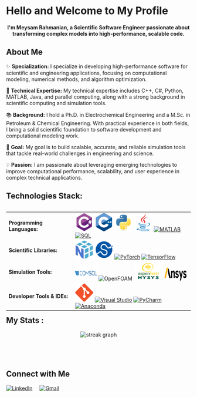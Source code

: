 <h1 align="left">Hello and Welcome to My Profile</h1>
<h4 align="center">I'm Meysam Rahmanian, a Scientific Software Engineer passionate about transforming complex models into high-performance, scalable code.</h4>

###

<h2 align="left">About Me</h2>
<p align="left">
  ✨ <strong>Specialization:</strong> I specialize in developing high-performance software for scientific and engineering applications, focusing on computational modeling, numerical methods, and algorithm optimization.<br>
  
  🔧 <strong>Technical Expertise:</strong> My technical expertise includes C++, C#, Python, MATLAB, Java, and parallel computing, along with a strong background in scientific computing and simulation tools.<br>
  
  📚 <strong>Background:</strong> I hold a Ph.D. in Electrochemical Engineering and a M.Sc. in Petroleum & Chemical Engineering. With practical experience in both fields, I bring a solid scientific foundation to software development and computational modeling work.

  🎯 <strong>Goal:</strong> My goal is to build scalable, accurate, and reliable simulation tools that tackle real-world challenges in engineering and science.<br>
  
  💡 <strong>Passion:</strong> I am passionate about leveraging emerging technologies to improve computational performance, scalability, and user experience in complex technical applications.
</p>

###

<h2 align="left">Technologies Stack:</h2>

<table align="left">
  <tr>
    <td><strong>Programming Languages:</strong></td>
    <td>
      <a href="https://learn.microsoft.com/en-us/dotnet/csharp/" target="_blank"><img src="https://raw.githubusercontent.com/devicons/devicon/master/icons/csharp/csharp-original.svg" alt="C#" width="50" height="50"/></a>
      <a href="https://cplusplus.com/" target="_blank"><img src="https://raw.githubusercontent.com/devicons/devicon/master/icons/cplusplus/cplusplus-original.svg" alt="C++" width="50" height="50"/></a>
      <a href="https://www.python.org" target="_blank"><img src="https://raw.githubusercontent.com/devicons/devicon/master/icons/python/python-original.svg" alt="Python" width="50" height="50"/></a>
      <a href="https://www.java.com/" target="_blank"><img src="https://raw.githubusercontent.com/devicons/devicon/master/icons/java/java-original.svg" alt="Java" width="50" height="50"/></a>
      <a href="https://www.mathworks.com/" target="_blank"><img src="https://upload.wikimedia.org/wikipedia/commons/2/21/Matlab_Logo.png" alt="MATLAB" width="40" height="40"/></a>
      <a href="https://www.sql.org/" target="_blank"><img src="https://cdn-icons-png.freepik.com/256/4248/4248443.png" alt="SQL" width="50" height="50"/></a>
    </td>
  </tr>

  <tr>
    <td><strong>Scientific Libraries:</strong></td>
    <td>
      <a href="https://numpy.org/" target="_blank"><img src="https://raw.githubusercontent.com/devicons/devicon/master/icons/numpy/numpy-original.svg" alt="NumPy" width="50" height="50"/></a>
      <a href="https://scipy.org/" target="_blank"><img src="https://raw.githubusercontent.com/scipy/scipy/main/doc/source/_static/logo.svg" alt="SciPy" width="50" height="50"/></a>
      <a href="https://pytorch.org/" target="_blank"><img src="https://www.vectorlogo.zone/logos/pytorch/pytorch-icon.svg" alt="PyTorch" width="50" height="50"/></a>
      <a href="https://www.tensorflow.org/" target="_blank"><img src="https://www.vectorlogo.zone/logos/tensorflow/tensorflow-icon.svg" alt="TensorFlow" width="50" height="50"/></a>
    </td>
  </tr>

  <tr>
    <td><strong>Simulation Tools:</strong></td>
    <td>
      <img src="assets/comsol-logo.png" alt="COMSOL" width="60" height="40"/>
      <img src="https://avatars.githubusercontent.com/u/342353?s=200&v=4" alt="OpenFOAM" width="65" height="50"/>
      <img src="assets/aspen-logo.png" alt="Aspen HYSYS" width="80" height="50"/>
      <img src="assets/ansys-logo.png" alt="ANSYS" width="60" height="35"/>
    </td>
  </tr>

  <tr>
    <td><strong>Developer Tools & IDEs:</strong></td>
    <td>
      <a href="https://git-scm.com/" target="_blank"><img src="https://raw.githubusercontent.com/devicons/devicon/master/icons/git/git-original.svg" alt="Git" width="50" height="50"/></a>
      <a href="https://visualstudio.microsoft.com/" target="_blank"><img src="https://img.icons8.com/color/48/000000/visual-studio--v1.png" alt="Visual Studio" width="50" height="50"/></a>
      <a href="https://www.jetbrains.com/pycharm/" target="_blank"><img src="https://img.icons8.com/color/452/pycharm.png" alt="PyCharm" width="50" height="50"/></a>
      <a href="https://www.anaconda.com/" target="_blank"><img src="https://img.icons8.com/fluency/48/000000/anaconda.png" alt="Anaconda" width="50" height="50"/></a>
    </td>
  </tr>
</table>

<br><br><br><br><br><br><br><br><br><br><br><br><br><br><br>

<h2 align="left"> My Stats :</h2>

<div align="center">
  <img src="https://streak-stats.demolab.com?user=maurodesouza&locale=en&mode=daily&theme=dark&hide_border=false&border_radius=5&order=3" height="220" alt="streak graph"  />
</div>

###
<br><br>

<h2 align="left">Connect with Me</h2>
<p align="left">
  <a href="https://www.linkedin.com/in/meysam-rahmanian/" target="_blank"><img src="https://raw.githubusercontent.com/rahuldkjain/github-profile-readme-generator/master/src/images/icons/Social/linked-in-alt.svg" alt="LinkedIn" height="30" width="30" /></a>
  &nbsp;&nbsp;&nbsp;
  <a href="mailto:rahmanian.s.meysam@gmail.com" target="_blank"><img src="https://img.icons8.com/color/452/gmail.png" alt="Gmail" height="30" width="30"/></a>
</p>

###

